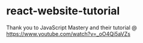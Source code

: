 # react-website-tutorial

Thank you to JavaScript Mastery and their tutorial @ https://www.youtube.com/watch?v=_oO4Qi5aVZs
